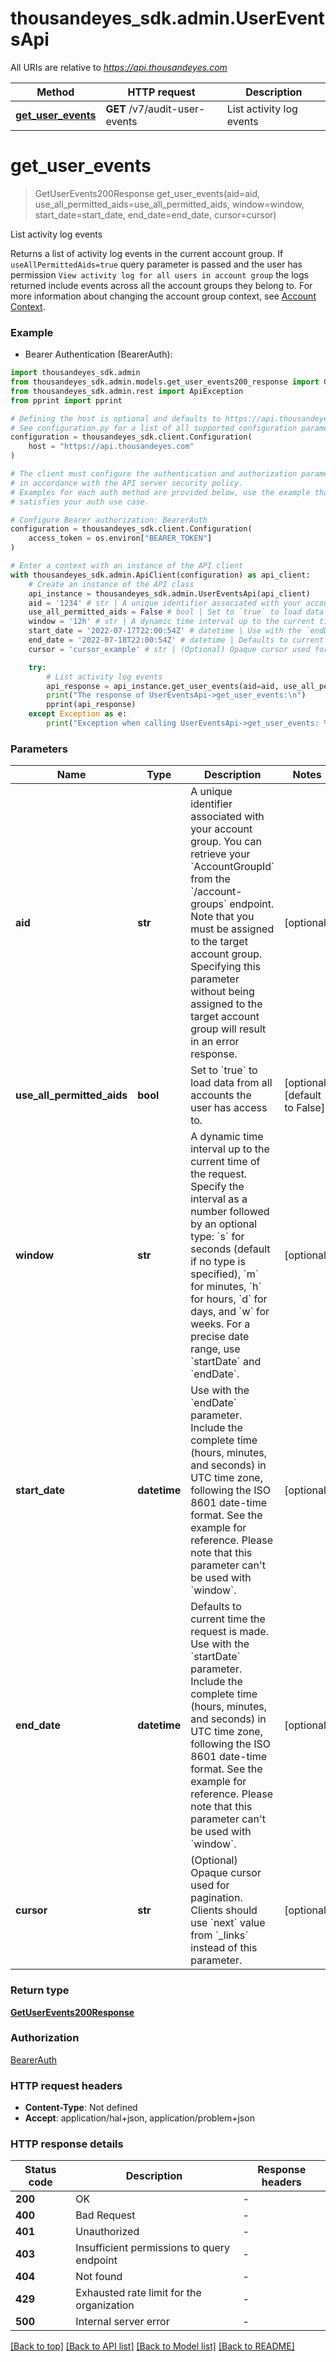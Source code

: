 # thousandeyes_sdk.admin.UserEventsApi

All URIs are relative to *https://api.thousandeyes.com*

Method | HTTP request | Description
------------- | ------------- | -------------
[**get_user_events**](UserEventsApi.md#get_user_events) | **GET** /v7/audit-user-events | List activity log events


# **get_user_events**
> GetUserEvents200Response get_user_events(aid=aid, use_all_permitted_aids=use_all_permitted_aids, window=window, start_date=start_date, end_date=end_date, cursor=cursor)

List activity log events

Returns a list of activity log events in the current account group.   If `useAllPermittedAids=true` query parameter is passed and the user has permission `View activity log for all users in account group` the logs returned include events across all the account groups they belong to.  For more information about changing the account group context, see [Account Context](https://developer.thousandeyes.com/v7/#/accountcontext).

### Example

* Bearer Authentication (BearerAuth):

```python
import thousandeyes_sdk.admin
from thousandeyes_sdk.admin.models.get_user_events200_response import GetUserEvents200Response
from thousandeyes_sdk.admin.rest import ApiException
from pprint import pprint

# Defining the host is optional and defaults to https://api.thousandeyes.com
# See configuration.py for a list of all supported configuration parameters.
configuration = thousandeyes_sdk.client.Configuration(
    host = "https://api.thousandeyes.com"
)

# The client must configure the authentication and authorization parameters
# in accordance with the API server security policy.
# Examples for each auth method are provided below, use the example that
# satisfies your auth use case.

# Configure Bearer authorization: BearerAuth
configuration = thousandeyes_sdk.client.Configuration(
    access_token = os.environ["BEARER_TOKEN"]
)

# Enter a context with an instance of the API client
with thousandeyes_sdk.admin.ApiClient(configuration) as api_client:
    # Create an instance of the API class
    api_instance = thousandeyes_sdk.admin.UserEventsApi(api_client)
    aid = '1234' # str | A unique identifier associated with your account group. You can retrieve your `AccountGroupId` from the `/account-groups` endpoint. Note that you must be assigned to the target account group. Specifying this parameter without being assigned to the target account group will result in an error response. (optional)
    use_all_permitted_aids = False # bool | Set to `true` to load data from all accounts the user has access to. (optional) (default to False)
    window = '12h' # str | A dynamic time interval up to the current time of the request. Specify the interval as a number followed by an optional type: `s` for seconds (default if no type is specified), `m` for minutes, `h` for hours, `d` for days, and `w` for weeks. For a precise date range, use `startDate` and `endDate`. (optional)
    start_date = '2022-07-17T22:00:54Z' # datetime | Use with the `endDate` parameter. Include the complete time (hours, minutes, and seconds) in UTC time zone, following the ISO 8601 date-time format. See the example for reference. Please note that this parameter can't be used with `window`. (optional)
    end_date = '2022-07-18T22:00:54Z' # datetime | Defaults to current time the request is made. Use with the `startDate` parameter. Include the complete time (hours, minutes, and seconds) in UTC time zone, following the ISO 8601 date-time format. See the example for reference. Please note that this parameter can't be used with `window`. (optional)
    cursor = 'cursor_example' # str | (Optional) Opaque cursor used for pagination. Clients should use `next` value from `_links` instead of this parameter. (optional)

    try:
        # List activity log events
        api_response = api_instance.get_user_events(aid=aid, use_all_permitted_aids=use_all_permitted_aids, window=window, start_date=start_date, end_date=end_date, cursor=cursor)
        print("The response of UserEventsApi->get_user_events:\n")
        pprint(api_response)
    except Exception as e:
        print("Exception when calling UserEventsApi->get_user_events: %s\n" % e)
```



### Parameters


Name | Type | Description  | Notes
------------- | ------------- | ------------- | -------------
 **aid** | **str**| A unique identifier associated with your account group. You can retrieve your &#x60;AccountGroupId&#x60; from the &#x60;/account-groups&#x60; endpoint. Note that you must be assigned to the target account group. Specifying this parameter without being assigned to the target account group will result in an error response. | [optional] 
 **use_all_permitted_aids** | **bool**| Set to &#x60;true&#x60; to load data from all accounts the user has access to. | [optional] [default to False]
 **window** | **str**| A dynamic time interval up to the current time of the request. Specify the interval as a number followed by an optional type: &#x60;s&#x60; for seconds (default if no type is specified), &#x60;m&#x60; for minutes, &#x60;h&#x60; for hours, &#x60;d&#x60; for days, and &#x60;w&#x60; for weeks. For a precise date range, use &#x60;startDate&#x60; and &#x60;endDate&#x60;. | [optional] 
 **start_date** | **datetime**| Use with the &#x60;endDate&#x60; parameter. Include the complete time (hours, minutes, and seconds) in UTC time zone, following the ISO 8601 date-time format. See the example for reference. Please note that this parameter can&#39;t be used with &#x60;window&#x60;. | [optional] 
 **end_date** | **datetime**| Defaults to current time the request is made. Use with the &#x60;startDate&#x60; parameter. Include the complete time (hours, minutes, and seconds) in UTC time zone, following the ISO 8601 date-time format. See the example for reference. Please note that this parameter can&#39;t be used with &#x60;window&#x60;. | [optional] 
 **cursor** | **str**| (Optional) Opaque cursor used for pagination. Clients should use &#x60;next&#x60; value from &#x60;_links&#x60; instead of this parameter. | [optional] 

### Return type

[**GetUserEvents200Response**](GetUserEvents200Response.md)

### Authorization

[BearerAuth](../README.md#BearerAuth)

### HTTP request headers

 - **Content-Type**: Not defined
 - **Accept**: application/hal+json, application/problem+json

### HTTP response details

| Status code | Description | Response headers |
|-------------|-------------|------------------|
**200** | OK |  -  |
**400** | Bad Request |  -  |
**401** | Unauthorized |  -  |
**403** | Insufficient permissions to query endpoint |  -  |
**404** | Not found |  -  |
**429** | Exhausted rate limit for the organization |  -  |
**500** | Internal server error |  -  |

[[Back to top]](#) [[Back to API list]](../README.md#documentation-for-api-endpoints) [[Back to Model list]](../README.md#documentation-for-models) [[Back to README]](../README.md)

